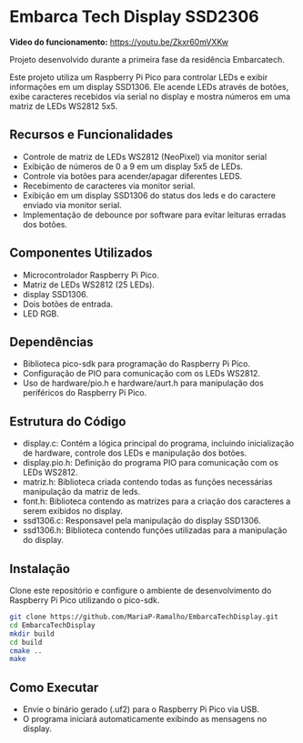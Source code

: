 # Embarca Tech Display SSD2306

**Video do funcionamento:** https://youtu.be/Zkxr60mVXKw

Projeto desenvolvido durante a primeira fase da residência Embarcatech.

Este projeto utiliza um Raspberry Pi Pico para controlar LEDs e exibir informações em um display SSD1306. Ele acende LEDs através de botões, exibe caracteres recebidos via serial no display e mostra números em uma matriz de LEDs WS2812 5x5.

## Recursos e Funcionalidades

- Controle de matriz de LEDs WS2812 (NeoPixel) via monitor serial
- Exibição de números de 0 a 9 em um display 5x5 de LEDs.
- Controle via botões para acender/apagar diferentes LEDS.
- Recebimento de caracteres via monitor serial.
- Exibição em um display SSD1306 do status dos leds e do caractere enviado via monitor serial.
- Implementação de debounce por software para evitar leituras erradas dos botões.

## Componentes Utilizados
- Microcontrolador Raspberry Pi Pico.
- Matriz de LEDs WS2812 (25 LEDs).
- display SSD1306.
- Dois botões de entrada.
- LED RGB.

## Dependências
- Biblioteca pico-sdk para programação do Raspberry Pi Pico.
- Configuração de PIO para comunicação com os LEDs WS2812.
- Uso de hardware/pio.h e hardware/aurt.h para manipulação dos periféricos do Raspberry Pi Pico.

## Estrutura do Código
- display.c: Contém a lógica principal do programa, incluindo inicialização de hardware, controle dos LEDs e manipulação dos botões.
- display.pio.h: Definição do programa PIO para comunicação com os LEDs WS2812.
- matriz.h: Biblioteca criada contendo todas as funções necessárias manipulação da matriz de leds.
- font.h: Biblioteca contendo as matrizes para a criação dos caracteres a  serem exibidos no display.
- ssd1306.c: Responsavel pela manipulação do display SSD1306.
- ssd1306.h: Biblioteca contendo funções utilizadas para a manipulação do display.

## Instalação

Clone este repositório e configure o ambiente de desenvolvimento do Raspberry Pi Pico utilizando o pico-sdk.

```bash
git clone https://github.com/MariaP-Ramalho/EmbarcaTechDisplay.git
cd EmbarcaTechDisplay
mkdir build
cd build
cmake ..
make
```

## Como Executar

- Envie o binário gerado (.uf2) para o Raspberry Pi Pico via USB.
- O programa iniciará automaticamente exibindo as mensagens no display.
